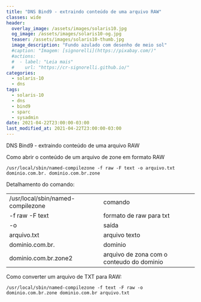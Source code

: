 ```yaml
---
title: "DNS Bind9 - extraindo conteúdo de uma arquivo RAW"
classes: wide
header:
  overlay_image: /assets/images/solaris10.jpg
  og_image: /assets/images/solaris10-og.jpg
  teaser: /assets/images/solaris10-thumb.jpg
  image_description: "Fundo azulado com desenho de meio sol"
  #caption: "Imagem: [signorelli](https://pixabay.com/)"
  #actions:
  #  - label: "Leia mais"
  #    url: "https://cr-signorelli.github.io/"
categories:
  - solaris-10
  - dns
tags:
  - solaris-10
  - dns
  - bind9
  - sparc
  - sysadmin
date: 2021-04-22T23:00:00-03:00
last_modified_at: 2021-04-22T23:00:00-03:00
---
```


DNS Bind9 - extraindo conteúdo de uma arquivo RAW

Como abrir o conteúdo de um arquivo de zone em formato RAW

```console
/usr/local/sbin/named-compilezone -f raw -F text -o arquivo.txt dominio.com.br. dominio.com.br.zone
```

Detalhamento do comando:  

|                                   |                                           |
|-----------------------------------|-------------------------------------------|
| /usr/local/sbin/named-compilezone | comando                                   |
| -f raw -F text                    | formato de raw para txt                   |
| -o                                | saída                                     |
| arquivo.txt                       | arquivo texto                             |
| dominio.com.br.                   | dominio                                   |
| dominio.com.br.zone2              | arquivo de zona com o conteudo do dominio |   

Como converter um arquivo de TXT para RAW:

```console
/usr/local/sbin/named-compilezone -f text -F raw -o dominio.com.br.zone dominio.com.br arquivo.txt
```
